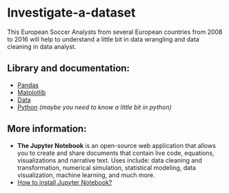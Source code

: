 # Investigate-a-dataset

This European Soccer Analysts from several European countries from 2008 to 2016 will help to understand a little bit in data wrangling and data cleaning in data analyst.

## Library and documentation:
- [Pandas](https://pandas.pydata.org/)
- [Matplotlib](https://matplotlib.org/)
- [Data](https://www.kaggle.com/hugomathien/soccer)
- [Python](https://www.python.org/) _(maybe you need to know a little bit in python)_

## More information:

- **The Jupyter Notebook** is an open-source web application that allows you to create and share documents that contain live code, equations, visualizations and narrative text. Uses include: data cleaning and transformation, numerical simulation, statistical modeling, data visualization, machine learning, and much more.
- [How to install Jupyter Notebook?](https://jupyter.org/install)
